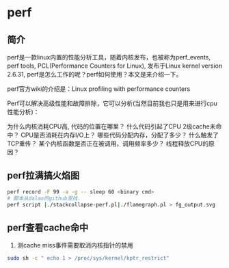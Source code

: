 # perf

## 简介
perf是一款linux内置的性能分析工具，随着内核发布，也被称为perf_events, perf tools, PCL(Performance Counters for Linux), 发布于Linux kernel version 2.6.31, perf是怎么工作的呢？perf如何使用？本文是来介绍一下。

perf官方wiki的介绍是：Linux profiling with performance counters

Perf可以解决高级性能和故障排除，它可以分析(当然目前我也只是用来进行cpu性能分析)：

为什么内核消耗CPU高, 代码的位置在哪里？
什么代码引起了CPU 2级cache未命中？
CPU是否消耗在内存I/O上？
哪些代码分配内存，分配了多少？
什么触发了TCP重传？
某个内核函数是否正在被调用，调用频率多少？
线程释放CPU的原因？


## perf拉满搞火焰图
```bash
perf record -F 99 -a -g -- sleep 60 <binary cmd>
# 脚本从dalao的github里找.
perf script |./stackcollapse-perf.pl|./flamegraph.pl > fg_output.svg
```

## perf查看cache命中
1. 测cache miss事件需要取消内核指针的禁用
```bash 
sudo sh -c " echo 1 > /proc/sys/kernel/kptr_restrict"
```
